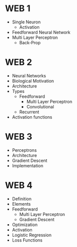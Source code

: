 # WEB 1

* Single Neuron
    * Activation
* Feedforward Neural Network
* Multi Layer Perceptron
    * Back-Prop

# WEB 2

* Neural Networks
* Biological Motivation
* Architecture
* Types
    * Feedforward
        * Multi Layer Perceptron
        * Convolutional
    * Recurrent
* Activation functions

# WEB 3

* Perceptrons
* Architecture
* Gradient Descent
* Implementation

# WEB 4

* Definition
* Elements
* Feedforward
    * Multi Layer Perceptron
    * Gradient Descent
* Optimization
* Activation
* Logistic Regression
* Loss Functions
